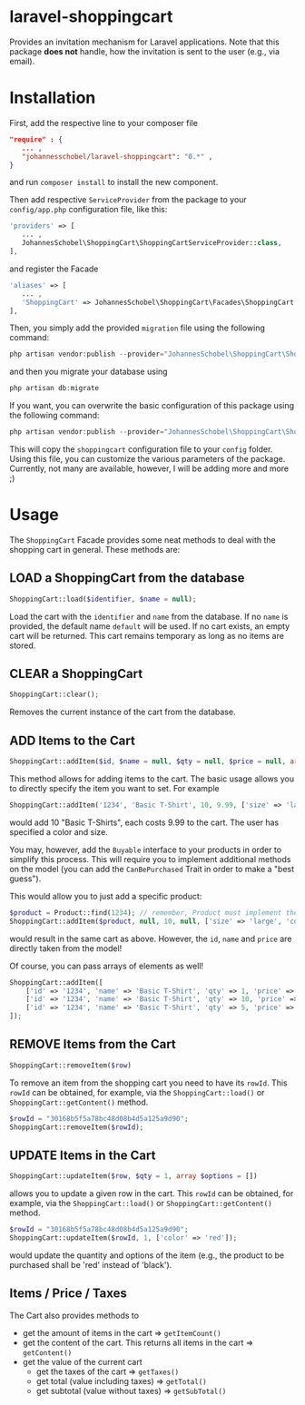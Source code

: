 # laravel-shoppingcart
Provides an invitation mechanism for Laravel applications. Note that this package **does not** handle, how the 
invitation is sent to the user (e.g., via email).

# Installation
First, add the respective line to your composer file
``` json
"require" : {
   ... ,
   "johannesschobel/laravel-shoppingcart": "0.*" ,
}
```

and run `composer install` to install the new component.

Then add respective `ServiceProvider` from the package to your `config/app.php` configuration file, like this:

``` php
'providers' => [
   ... ,
   JohannesSchobel\ShoppingCart\ShoppingCartServiceProvider::class,
],
```

and register the Facade
``` php
'aliases' => [
   ... ,
   'ShoppingCart' => JohannesSchobel\ShoppingCart\Facades\ShoppingCart::class,
],
```

Then, you simply add the provided `migration` file using the following command:
```php
php artisan vendor:publish --provider="JohannesSchobel\ShoppingCart\ShoppingCartServiceProvider" --tag="migrations"
```
and then you migrate your database using
```php
php artisan db:migrate
```

If you want, you can overwrite the basic configuration of this package using the following command:

```php
php artisan vendor:publish --provider="JohannesSchobel\ShoppingCart\ShoppingCartServiceProvider" --tag="config"
```

This will copy the `shoppingcart` configuration file to your `config` folder. Using this file, you can 
customize the various parameters of the package. Currently, not many are available, however, I will be adding more 
and more ;)

# Usage

The `ShoppingCart` Facade provides some neat methods to deal with the shopping cart in general. These methods are:

## LOAD a ShoppingCart from the database

```php
ShoppingCart::load($identifier, $name = null);
```

Load the cart with the `identifier` and `name` from the database. If no `name` is provided, the default name `default` 
will be used. If no cart exists, an empty cart will be returned. This cart remains temporary as long as no items are 
stored.

## CLEAR a ShoppingCart

```php
ShoppingCart::clear();
```

Removes the current instance of the cart from the database.

## ADD Items to the Cart

```php
ShoppingCart::addItem($id, $name = null, $qty = null, $price = null, array $options = []);
```

This method allows for adding items to the cart. The basic usage allows you to directly specify the item you want
to set. For example
```php
ShoppingCart::addItem('1234', 'Basic T-Shirt', 10, 9.99, ['size' => 'large', 'color' => 'black']);
```
would add 10 "Basic T-Shirts", each costs 9.99 to the cart. The user has specified a color and size.

You may, however, add the `Buyable` interface to your products in order to simplify this process. This will require you 
to implement additional methods on the model (you can add the `CanBePurchased` Trait in order to make a "best guess").

This would allow you to just add a specific product:
```php
$product = Product::find(1234); // remember, Product must implement the Buyable interface!
ShoppingCart::addItem($product, null, 10, null, ['size' => 'large', 'color' => 'black']);
```
would result in the same cart as above. However, the `id`, `name` and `price` are directly taken from the model!

Of course, you can pass arrays of elements as well!
```php
ShoppingCart::addItem([
    ['id' => '1234', 'name' => 'Basic T-Shirt', 'qty' => 1, 'price' => 9.99],
    ['id' => '1234', 'name' => 'Basic T-Shirt', 'qty' => 10, 'price' => 9.99, ['color' => 'black'],
    ['id' => '1234', 'name' => 'Basic T-Shirt', 'qty' => 5, 'price' => 9.99, ['size' => 'large'],
]);
```

## REMOVE Items from the Cart

```php
ShoppingCart::removeItem($row)
```

To remove an item from the shopping cart you need to have its `rowId`. This `rowId` can be obtained, for example, via 
the `ShoppingCart::load()` or `ShoppingCart::getContent()` method.

```php
$rowId = "30168b5f5a78bc48d08b4d5a125a9d90";
ShoppingCart::removeItem($rowId);
```

## UPDATE Items in the Cart

```php
ShoppingCart::updateItem($row, $qty = 1, array $options = [])
```

allows you to update a given row in the cart. This `rowId` can be obtained, for example, via the 
`ShoppingCart::load()` or `ShoppingCart::getContent()` method.

```php
$rowId = "30168b5f5a78bc48d08b4d5a125a9d90";
ShoppingCart::updateItem($rowId, 1, ['color' => 'red']);
```
would update the quantity and options of the item (e.g., the product to be purchased shall be 'red' instead of 'black').

## Items / Price / Taxes

The Cart also provides methods to
* get the amount of items in the cart => `getItemCount()`
* get the content of the cart. This returns all items in the cart => `getContent()`
* get the value of the current cart
  * get the taxes of the cart => `getTaxes()`
  * get total (value including taxes) => `getTotal()`
  * get subtotal (value without taxes) => `getSubTotal()`
  
